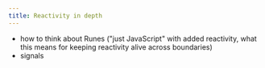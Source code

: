 ```yaml
---
title: Reactivity in depth
---
```


- how to think about Runes ("just JavaScript" with added reactivity, what this means for keeping reactivity alive across boundaries)
- signals
